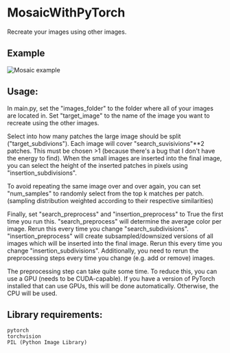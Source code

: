 # MosaicWithPyTorch
Recreate your images using other images.

## Example

![Mosaic example](https://user-images.githubusercontent.com/87820315/144145636-ceb159ed-609c-4690-9790-95f5ecf1ea02.png)

## Usage:

In main.py, set the "images_folder" to the folder where all of your images are located in. 
Set "target_image" to the name of the image you want to recreate using the other images.

Select into how many patches the large image should be split ("target_subdivions").
Each image will cover "search_suvisivions"**2 patches. This must be chosen >1 (because there's a bug that I don't have the energy to find).
When the small images are inserted into the final image, you can select the height of the inserted patches in pixels using "insertion_subdivisions".

To avoid repeating the same image over and over again, you can set "num_samples" to randomly select from the top k matches per patch. (sampling distribution weighted according to their respective similarities)

Finally, set "search_preprocess" and "insertion_preprocess" to True the first time you run this. 
"search_preprocess" will determine the average color per image. Rerun this every time you change "search_subdivisions".
"insertion_preprocess" will create subsampled/downsized versions of all images which will be inserted into the final image. Rerun this every time you change "insertion_subdivisions".
Additionally, you need to rerun the preprocessing steps every time you change (e.g. add or remove) images.

The preprocessing step can take quite some time. To reduce this, you can use a GPU (needs to be CUDA-capable). 
If you have a version of PyTorch installed that can use GPUs, this will be done automatically. Otherwise, the CPU will be used.

## Library requirements:

    pytorch
    torchvision
    PIL (Python Image Library)
